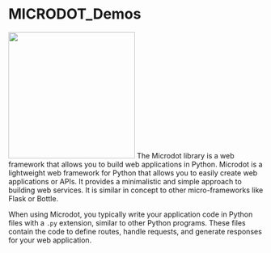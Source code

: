 # MICRODOT_Demos
<img src="https://www.robot-italy.com/media/catalog/product/cache/3/image/d43192dcd82ea942982b4b1d2a6e2479/m/i/microdot_phat_5_of_7_1024x1024.jpg" width="250x">
The Microdot library is a web framework that allows you to build web applications in Python.
Microdot is a lightweight web framework for Python that allows you to easily create web applications or APIs. It provides a minimalistic and simple approach to building web services. It is similar in concept to other micro-frameworks like Flask or Bottle.


When using Microdot, you typically write your application code in Python files with a `.py` extension, similar to other Python programs. These files contain the code to define routes, handle requests, and generate responses for your web application.
